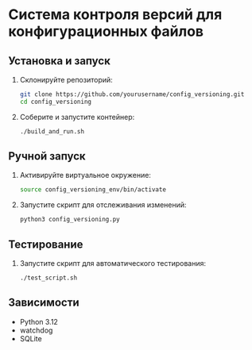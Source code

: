 # Система контроля версий для конфигурационных файлов

## Установка и запуск

1. Склонируйте репозиторий:

    ```bash
    git clone https://github.com/yourusername/config_versioning.git
    cd config_versioning
    ```

2. Соберите и запустите контейнер:

    ```bash
    ./build_and_run.sh
    ```

## Ручной запуск

1. Активируйте виртуальное окружение:

    ```bash
    source config_versioning_env/bin/activate
    ```

2. Запустите скрипт для отслеживания изменений:

    ```bash
    python3 config_versioning.py
    ```

## Тестирование

1. Запустите скрипт для автоматического тестирования:

    ```bash
    ./test_script.sh
    ```

## Зависимости

- Python 3.12
- watchdog
- SQLite